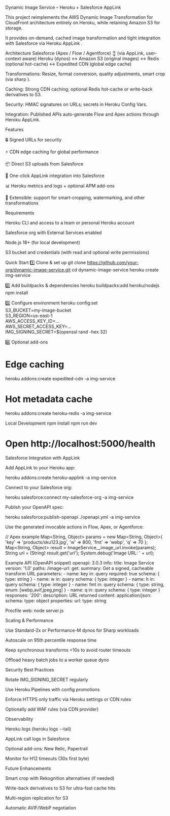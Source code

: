 Dynamic Image Service – Heroku + Salesforce AppLink

This project reimplements the AWS Dynamic Image Transformation for CloudFront architecture
 entirely on Heroku, while retaining Amazon S3 for storage.

It provides on-demand, cached image transformation and tight integration with Salesforce via Heroku AppLink
.

Architecture
Salesforce (Apex / Flow / Agentforce)
    ↕ (via AppLink, user-context aware)
Heroku (dynos)
    ↔  Amazon S3 (original images)
    ↔  Redis (optional hot-cache)
    ↔  Expedited CDN (global edge cache)


Transformations: Resize, format conversion, quality adjustments, smart crop (via sharp
).

Caching: Strong CDN caching; optional Redis hot-cache or write-back derivatives to S3.

Security: HMAC signatures on URLs; secrets in Heroku Config Vars.

Integration: Published APIs auto-generate Flow and Apex actions through Heroku AppLink.

Features

🔒 Signed URLs for security

⚡ CDN edge caching for global performance

📦 Direct S3 uploads from Salesforce

🔗 One-click AppLink integration into Salesforce

📊 Heroku metrics and logs + optional APM add-ons

🔄 Extensible: support for smart-cropping, watermarking, and other transformations

Requirements

Heroku CLI and access to a team or personal Heroku account

Salesforce org with External Services enabled

Node.js 18+ (for local development)

S3 bucket and credentials (with read and optional write permissions)

Quick Start
1️⃣ Clone & set up
git clone https://github.com/your-org/dynamic-image-service.git
cd dynamic-image-service
heroku create img-service

2️⃣ Add buildpacks & dependencies
heroku buildpacks:add heroku/nodejs
npm install

3️⃣ Configure environment
heroku config:set \
  S3_BUCKET=my-image-bucket \
  S3_REGION=us-east-1 \
  AWS_ACCESS_KEY_ID=... \
  AWS_SECRET_ACCESS_KEY=... \
  IMG_SIGNING_SECRET=$(openssl rand -hex 32)

4️⃣ Optional add-ons
# Edge caching
heroku addons:create expedited-cdn -a img-service

# Hot metadata cache
heroku addons:create heroku-redis -a img-service

Local Development
npm install
npm run dev
# Open http://localhost:5000/health

Salesforce Integration with AppLink

Add AppLink to your Heroku app:

heroku addons:create heroku-applink -a img-service


Connect to your Salesforce org:

heroku salesforce:connect my-salesforce-org -a img-service


Publish your OpenAPI spec:

heroku salesforce:publish-openapi ./openapi.yml -a img-service


Use the generated invocable actions in Flow, Apex, or Agentforce:

// Apex example
Map<String, Object> params = new Map<String, Object>{
  'key' => 'products/sku123.jpg',
  'w'   => 800,
  'fmt' => 'webp',
  'q'   => 70
};
Map<String, Object> result = ImageService__image_url.invoke(params);
String url = (String) result.get('url');
System.debug('Image URL: ' + url);

Example API (OpenAPI snippet)
openapi: 3.0.3
info:
  title: Image Service
  version: '1.0'
paths:
  /image-url:
    get:
      summary: Get a signed, cacheable transform URL
      parameters:
        - name: key
          in: query
          required: true
          schema: { type: string }
        - name: w
          in: query
          schema: { type: integer }
        - name: h
          in: query
          schema: { type: integer }
        - name: fmt
          in: query
          schema: { type: string, enum: [webp,avif,jpeg,png] }
        - name: q
          in: query
          schema: { type: integer }
      responses:
        '200':
          description: URL returned
          content:
            application/json:
              schema:
                type: object
                properties:
                  url:
                    type: string

Procfile
web: node server.js

Scaling & Performance

Use Standard-2x or Performance-M dynos for Sharp workloads

Autoscale on 95th percentile response time

Keep synchronous transforms <10s to avoid router timeouts

Offload heavy batch jobs to a worker queue dyno

Security Best Practices

Rotate IMG_SIGNING_SECRET regularly

Use Heroku Pipelines with config promotions

Enforce HTTPS only traffic via Heroku settings or CDN rules

Optionally add WAF rules (via CDN provider)

Observability

Heroku logs (heroku logs --tail)

AppLink call logs in Salesforce

Optional add-ons: New Relic, Papertrail

Monitor for H12 timeouts (30s first byte)

Future Enhancements

Smart crop with Rekognition alternatives (if needed)

Write-back derivatives to S3 for ultra-fast cache hits

Multi-region replication for S3

Automatic AVIF/WebP negotiation
